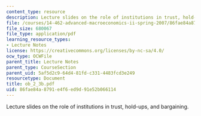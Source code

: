 ```yaml
---
content_type: resource
description: Lecture slides on the role of institutions in trust, hold-ups, and bargaining.
file: /courses/14-462-advanced-macroeconomics-ii-spring-2007/86fae84a8791e4f6ed9d91e52b066114_ob_2_3b.pdf
file_size: 680067
file_type: application/pdf
learning_resource_types:
- Lecture Notes
license: https://creativecommons.org/licenses/by-nc-sa/4.0/
ocw_type: OCWFile
parent_title: Lecture Notes
parent_type: CourseSection
parent_uid: 5af5d2c9-64d4-81fd-c331-4483fcd3e249
resourcetype: Document
title: ob_2_3b.pdf
uid: 86fae84a-8791-e4f6-ed9d-91e52b066114
---
```

Lecture slides on the role of institutions in trust, hold-ups, and bargaining.